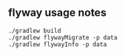 

## flyway usage notes

```
./gradlew build
./gradlew flywayMigrate -p data
./gradlew flywayInfo -p data
```